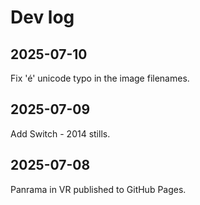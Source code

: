 # Dev log

## 2025-07-10

Fix 'é' unicode typo in the image filenames.

## 2025-07-09

Add Switch - 2014 stills.

## 2025-07-08

Panrama in VR published to GitHub Pages.

